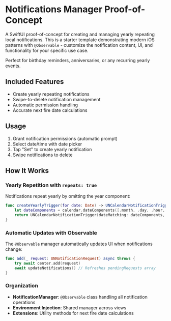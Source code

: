 # Notifications Manager Proof-of-Concept

A SwiftUI proof-of-concept for creating and managing yearly repeating local notifications. This is a starter template demonstrating modern iOS patterns with `@Observable` - customize the notification content, UI, and functionality for your specific use case.

Perfect for birthday reminders, anniversaries, or any recurring yearly events.

## Included Features

- Create yearly repeating notifications
- Swipe-to-delete notification management
- Automatic permission handling
- Accurate next fire date calculations

## Usage

1. Grant notification permissions (automatic prompt)
2. Select date/time with date picker
3. Tap "Set" to create yearly notification
4. Swipe notifications to delete

## How It Works

### Yearly Repetition with `repeats: true`
Notifications repeat yearly by omitting the year component:

```swift
func createYearlyTrigger(for date: Date) -> UNCalendarNotificationTrigger {
    let dateComponents = calendar.dateComponents([.month, .day, .hour, .minute], from: date)
    return UNCalendarNotificationTrigger(dateMatching: dateComponents, repeats: true)
}
```

### Automatic Updates with Observable
The `@Observable` manager automatically updates UI when notifications change:

```swift
func add(_ request: UNNotificationRequest) async throws {
    try await center.add(request)
    await updateNotifications() // Refreshes pendingRequests array
}
```

### Organization
- **NotificationManager**: `@Observable` class handling all notification operations
- **Environment Injection**: Shared manager across views
- **Extensions**: Utility methods for next fire date calculations

